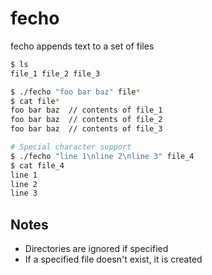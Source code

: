 # fecho

fecho appends text to a set of files

```sh
$ ls
file_1 file_2 file_3

$ ./fecho "foo bar baz" file*
$ cat file*
foo bar baz  // contents of file_1
foo bar baz  // contents of file_2
foo bar baz  // contents of file_3

# Special character support
$ ./fecho "line 1\nline 2\nline 3" file_4
$ cat file_4
line 1
line 2
line 3
```

## Notes

* Directories are ignored if specified
* If a specified file doesn't exist, it is created

